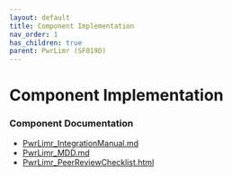 ```yaml
---
layout: default
title: Component Implementation
nav_order: 1
has_children: true
parent: PwrLimr (SF019D)
---
```

# Component Implementation
### Component Documentation

- [PwrLimr_IntegrationManual.md](doc/PwrLimr_IntegrationManual.md)
- [PwrLimr_MDD.md](doc/PwrLimr_MDD.md)
- [PwrLimr_PeerReviewChecklist.html](doc/PwrLimr_PeerReviewChecklist.html)

